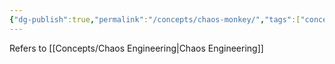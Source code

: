 ```yaml
---
{"dg-publish":true,"permalink":"/concepts/chaos-monkey/","tags":["concept/SRE"]}
---
```


Refers to [[Concepts/Chaos Engineering\|Chaos Engineering]]